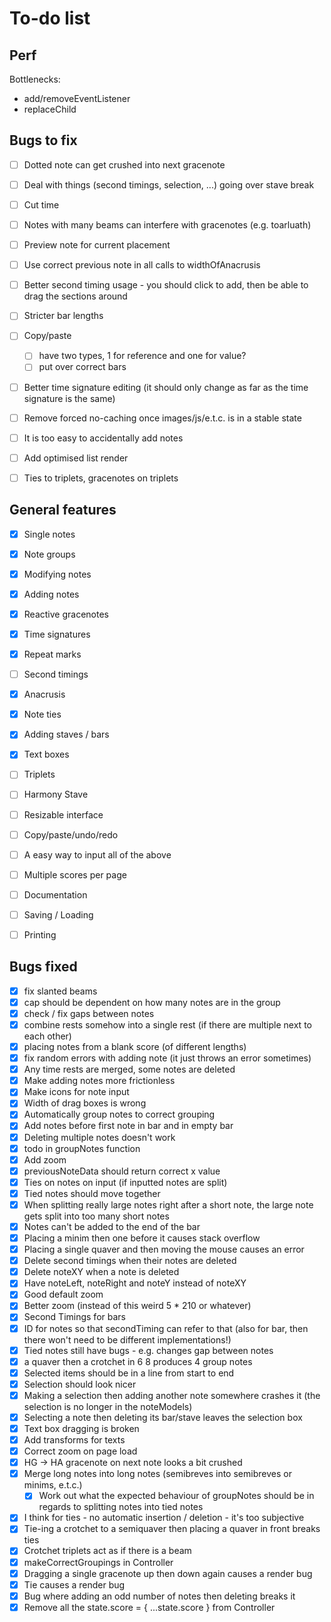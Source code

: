 # To-do list

## Perf
Bottlenecks:
* add/removeEventListener
* replaceChild

## Bugs to fix
- [ ] Dotted note can get crushed into next gracenote
- [ ] Deal with things (second timings, selection, ...) going over stave break
- [ ] Cut time
- [ ] Notes with many beams can interfere with gracenotes (e.g. toarluath)
- [ ] Preview note for current placement
- [ ] Use correct previous note in all calls to widthOfAnacrusis
- [ ] Better second timing usage - you should click to add, then be able to drag the sections around
- [ ] Stricter bar lengths
- [ ] Copy/paste
  - [ ] have two types, 1 for reference and one for value?
  - [ ] put over correct bars
- [ ] Better time signature editing (it should only change as far as the time signature is the same)
- [ ] Remove forced no-caching once images/js/e.t.c. is in a stable state
- [ ] It is too easy to accidentally add notes
- [ ] Add optimised list render
- [ ] Ties to triplets, gracenotes on triplets



## General features
- [X] Single notes
- [X] Note groups
- [X] Modifying notes
- [X] Adding notes
- [X] Reactive gracenotes
- [X] Time signatures
- [X] Repeat marks
- [ ] Second timings
- [X] Anacrusis
- [X] Note ties
- [X] Adding staves / bars
- [X] Text boxes
- [ ] Triplets
- [ ] Harmony Stave
- [ ] Resizable interface
- [ ] Copy/paste/undo/redo
- [ ] A easy way to input all of the above
- [ ] Multiple scores per page
- [ ] Documentation
- [ ] Saving / Loading
- [ ] Printing









## Bugs fixed
- [X] fix slanted beams
- [X] cap should be dependent on how many notes are in the group
- [X] check / fix gaps between notes
- [X] combine rests somehow into a single rest (if there are multiple next to each other)
- [X] placing notes from a blank score (of different lengths)
- [X] fix random errors with adding note (it just throws an error sometimes)
- [X] Any time rests are merged, some notes are deleted
- [X] Make adding notes more frictionless
- [X] Make icons for note input
- [X] Width of drag boxes is wrong
- [X] Automatically group notes to correct grouping
- [X] Add notes before first note in bar and in empty bar
- [X] Deleting multiple notes doesn't work
- [X] todo in groupNotes function
- [X] Add zoom
- [X] previousNoteData should return correct x value
- [X] Ties on notes on input (if inputted notes are split)
- [X] Tied notes should move together
- [X] When splitting really large notes right after a short note, the large note gets split into too many short notes
- [X] Notes can't be added to the end of the bar
- [X] Placing a minim then one before it causes stack overflow
- [X] Placing a single quaver and then moving the mouse causes an error
- [X] Delete second timings when their notes are deleted
- [X] Delete noteXY when a note is deleted
- [X] Have noteLeft, noteRight and noteY instead of noteXY
- [X] Good default zoom
- [X] Better zoom (instead of this weird 5 * 210 or whatever)
- [X] Second Timings for bars
- [X] ID for notes so that secondTiming can refer to that (also for bar, then there won't need to be different implementations!)
- [X] Tied notes still have bugs - e.g. changes gap between notes
- [X] a quaver then a crotchet in 6 8 produces 4 group notes
- [X] Selected items should be in a line from start to end
- [X] Selection should look nicer
- [X] Making a selection then adding another note somewhere crashes it (the selection is no longer in the noteModels)
- [X] Selecting a note then deleting its bar/stave leaves the selection box
- [X] Text box dragging is broken
- [X] Add transforms for texts
- [X] Correct zoom on page load
- [X] HG -> HA gracenote on next note looks a bit crushed
- [X] Merge long notes into long notes (semibreves into semibreves or minims, e.t.c.)
  - [X] Work out what the expected behaviour of groupNotes should be in regards to splitting notes into tied notes
- [X] I think for ties - no automatic insertion / deletion - it's too subjective
- [X] Tie-ing a crotchet to a semiquaver then placing a quaver in front breaks ties
- [X] Crotchet triplets act as if there is a beam
- [X] makeCorrectGroupings in Controller
- [X] Dragging a single gracenote up then down again causes a render bug
- [X] Tie causes a render bug
- [X] Bug where adding an odd number of notes then deleting breaks it
- [X] Remove all the state.score = { ...state.score } from Controller
